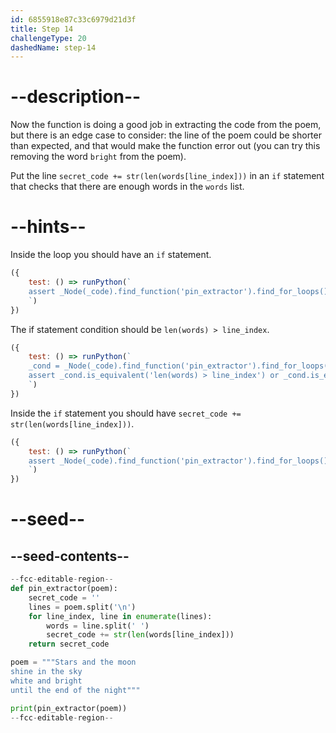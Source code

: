 ```yaml
---
id: 6855918e87c33c6979d21d3f
title: Step 14
challengeType: 20
dashedName: step-14
---
```


# --description--

Now the function is doing a good job in extracting the code from the poem, but there is an edge case to consider: the line of the poem could be shorter than expected, and that would make the function error out (you can try this removing the word `bright` from the poem).

Put the line `secret_code += str(len(words[line_index]))` in an `if` statement that checks that there are enough words in the `words` list.

# --hints--

Inside the loop you should have an `if` statement.

```js
({
    test: () => runPython(`
    assert _Node(_code).find_function('pin_extractor').find_for_loops()[0].find_bodies()[0].find_ifs()[0]
    `)
})
```

The if statement condition should be `len(words) > line_index`.


```js
({
    test: () => runPython(`
    _cond = _Node(_code).find_function('pin_extractor').find_for_loops()[0].find_bodies()[0].find_ifs()[0].find_conditions()[0]
    assert _cond.is_equivalent('len(words) > line_index') or _cond.is_equivalent('line_index < len(words)')
    `)
})
```

Inside the `if` statement you should have `secret_code += str(len(words[line_index]))`.


```js
({
    test: () => runPython(`
    assert _Node(_code).find_function('pin_extractor').find_for_loops()[0].find_bodies()[0].find_if('len(words) > line_index').is_equivalent('if len(words) > line_index:\\n  secret_code += str(len(words[line_index]))')
    `)
})
```

# --seed--

## --seed-contents--

```py
--fcc-editable-region--
def pin_extractor(poem):
    secret_code = ''
    lines = poem.split('\n')
    for line_index, line in enumerate(lines):
        words = line.split(' ')
        secret_code += str(len(words[line_index]))
    return secret_code

poem = """Stars and the moon
shine in the sky
white and bright
until the end of the night"""

print(pin_extractor(poem))
--fcc-editable-region--

```
